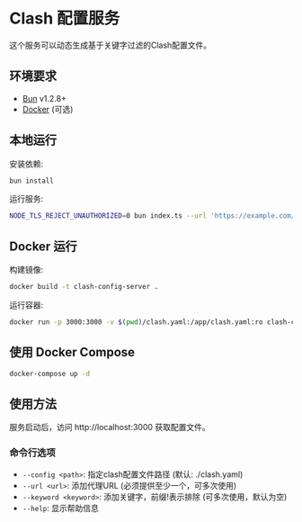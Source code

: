 # Clash 配置服务

这个服务可以动态生成基于关键字过滤的Clash配置文件。

## 环境要求

- [Bun](https://bun.sh) v1.2.8+
- [Docker](https://www.docker.com/) (可选)

## 本地运行

安装依赖:

```bash
bun install
```

运行服务:

```bash
NODE_TLS_REJECT_UNAUTHORIZED=0 bun index.ts --url 'https://example.com/clash' --keyword '关键字'
```

## Docker 运行

构建镜像:

```bash
docker build -t clash-config-server .
```

运行容器:

```bash
docker run -p 3000:3000 -v $(pwd)/clash.yaml:/app/clash.yaml:ro clash-config-server --url 'https://example.com/clash' --keyword '关键字'
```

## 使用 Docker Compose

```bash
docker-compose up -d
```

## 使用方法

服务启动后，访问 http://localhost:3000 获取配置文件。

### 命令行选项

- `--config <path>`: 指定clash配置文件路径 (默认: ./clash.yaml)
- `--url <url>`: 添加代理URL (必须提供至少一个，可多次使用)
- `--keyword <keyword>`: 添加关键字，前缀!表示排除 (可多次使用，默认为空)
- `--help`: 显示帮助信息

